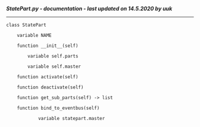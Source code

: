 ***StatePart.py - documentation - last updated on 14.5.2020 by uuk***
___

    class StatePart

        variable NAME

        function __init__(self)

            variable self.parts

            variable self.master

        function activate(self)

        function deactivate(self)

        function get_sub_parts(self) -> list

        function bind_to_eventbus(self)

                variable statepart.master